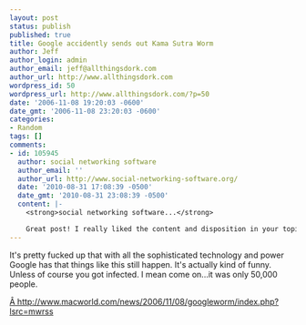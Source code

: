 ```yaml
---
layout: post
status: publish
published: true
title: Google accidently sends out Kama Sutra Worm
author: Jeff
author_login: admin
author_email: jeff@allthingsdork.com
author_url: http://www.allthingsdork.com
wordpress_id: 50
wordpress_url: http://www.allthingsdork.com/?p=50
date: '2006-11-08 19:20:03 -0600'
date_gmt: '2006-11-08 23:20:03 -0600'
categories:
- Random
tags: []
comments:
- id: 105945
  author: social networking software
  author_email: ''
  author_url: http://www.social-networking-software.org/
  date: '2010-08-31 17:08:39 -0500'
  date_gmt: '2010-08-31 23:08:39 -0500'
  content: |-
    <strong>social networking software...</strong>

    Great post! I really liked the content and disposition in your topic!...
---
```

<p>It's pretty fucked up that with all the sophisticated technology and power Google has that things like this still happen. It's actually kind of funny. Unless of course you got infected. I mean come on...it was only 50,000 people.</p>
<p><a target="_blank" href="http://www.macworld.com/news/2006/11/08/googleworm/index.php?lsrc=mwrss">&Acirc;&nbsp;http://www.macworld.com/news/2006/11/08/googleworm/index.php?lsrc=mwrss</a></p>
